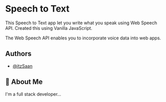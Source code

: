 
# Speech to Text

This Speech to Text app let you write what you speak using Web Speech API. Created this using Vanilla JavaScript.

The Web Speech API enables you to incorporate voice data into web apps.


## Authors

- [@itzSaan](https://github.com/itzSaan)


## 🚀 About Me
I'm a full stack developer...

